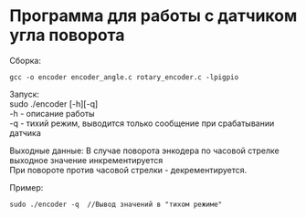 # Программа для работы с датчиком угла поворота

Сборка:
```  
gcc -o encoder encoder_angle.c rotary_encoder.c -lpigpio  
```

Запуск:  
sudo ./encoder [-h][-q]  
-h - описание работы  
-q - тихий режим, выводится только сообщение при срабатывании датчика  

Выходные данные: 
В случае поворота энкодера по часовой стрелке выходное значение инкрементируется  
При повороте против часовой стрелки - декрементируется.  

Пример: 
```
sudo ./encoder -q  //Вывод значений в "тихом режиме"
```
